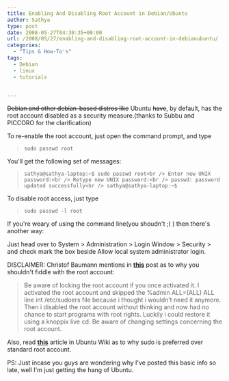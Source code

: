 ```yaml
---
title: Enabling And Disabling Root Account in Debian/Ubuntu
author: Sathya
type: post
date: 2008-05-27T04:30:35+00:00
url: /2008/05/27/enabling-and-disabling-root-account-in-debianubuntu/
categories:
  - "Tips & How-To's"
tags:
  - Debian
  - linux
  - tutorials


---
```

<span style="text-decoration: line-through;">Debian and other debian-based distros like</span> Ubuntu <span style="text-decoration: line-through;">have</span>, by default, has the root account disabled as a security measure.(thanks to Subbu and PICCORO for the clarification)

To re-enable the root account, just open the command prompt, and type

> `sudo passwd root`

You'll get the following set of messages:

> `sathya@sathya-laptop:~$ sudo passwd root<br />
Enter new UNIX password:<br />
Retype new UNIX password:<br />
passwd: password updated successfully<br />
sathya@sathya-laptop:~$`

To disable root access, just type

> `sudo passwd -l root`

If you're weary of using the command line(you shoudn't ;) ) then there's another way:
  
Just head over to System > Administration > Login Window > Security > and check mark the box beside Allow local system administrator login.

DISCLAIMER: Christof Baumann mentions in [**this**][1] post as to why you shouldn't fiddle with the root account:

> Be aware of locking the root account if you once activated it. I activated the root account and skipped the %admin ALL=(ALL) ALL line int /etc/sudoers file because i thought i wouldn’t need it anymore. Then i disabled the root account without thinking and now had no chance to start programs with root rights. Luckily i could restore it using a knoppix live cd. Be aware of changing settings concerning the root account.

Also, read [**this**][2] article in Ubuntu Wiki as to why sudo is preferred over standard root account.

PS: Just incase you guys are wondering why I've posted this basic info so late, well I'm just getting the hang of Ubuntu.

 [1]: https://www.ducea.com/2006/06/21/ubuntu-how-to-enable-the-root-account/
 [2]: https://help.ubuntu.com/community/RootSudo
